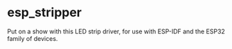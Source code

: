 # esp_stripper
Put on a show with this LED strip driver, for use with ESP-IDF and the ESP32 family of devices.
